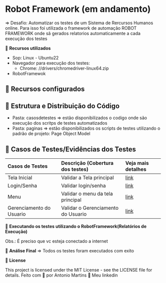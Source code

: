 # Robot Framework (em andamento)

=> Desafio: Automatizar os testes de um Sistema de Rercursos Humanos online. Para isso foi utilizada o framework de automação 
ROBOT FRAMEWORK onde sã gerados relatorios automaticamente a cada execução dos testes

🚀 **Recursos utilizados**
- Sop: Linux - Ubuntu22
- Navegador para execução dos testes:
    - Chrome: //drivers/chromedriver-linux64.zip
- RobotFramewok

## 🔖 Recursos configurados

## 🔖 Estrutura e Distribuição do Código
- Pasta: casosdetestes => estão disponibilizados o codigo onde são execução dos scritps de testes automatizados
- Pasta: paginas => estão disponibilizados os scripts de testes utilizando o padrão de projeto: Page Object Model

## 🔖 Casos de Testes/Evidências dos Testes

| Casos de Testes             | Descrição (Cobertura dos testes)                                                     | Veja mais detalhes |
| :-----------------          | :----------------------------------------------------------------------------------- | :----------------- |
| Tela Inicial                | Validar a Tela principal                                                             | [link](https://github.com/antoniogmartins/Interfaces/blob/main/RobotFramework/CT_TelaInicial.md)|
| Login/Senha                 | Validar login/senha                                                                  | [link](https://github.com/antoniogmartins/Interfaces/blob/main/RobotFramework/CT_Login_Senha.md)|
| Menu                        | Validar o menu da tela principal                                                     | [link](https://github.com/antoniogmartins/Interfaces/blob/main/RobotFramework/CT_Menu.md)|
| Gerenciamento do Usuario    | Validar o  Gerenciamento do Usuario                                                  | [link](https://github.com/antoniogmartins/Interfaces/blob/main/RobotFramework/CT_Gerenciamento_Usuario.md)|


🚀 **Executando os testes utilizando o RobotFramework(Relatórios de Execução)**

Obs.: É preciso que vc esteja conectado a internet

🚀 **Análise Final**
=> Todos os testes foram executados com exito

📝 **License**

This project is licensed under the MIT License - see the LICENSE file for details.
Feito com 💜  por Antonio Martins 👋   Meu linkedin


